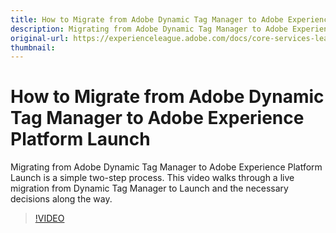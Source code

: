 ```yaml
---
title: How to Migrate from Adobe Dynamic Tag Manager to Adobe Experience Platform Launch
description: Migrating from Adobe Dynamic Tag Manager to Adobe Experience Platform Launch is a simple two-step process. This video walks through a live migration from Dynamic Tag Manager to Launch and the necessary decisions along the way.
original-url: https://experienceleague.adobe.com/docs/core-services-learn/tutorials/launch-web/migrate-from-dynamic-tag-manager-to-launch.html
thumbnail: 
---
```


# How to Migrate from Adobe Dynamic Tag Manager to Adobe Experience Platform Launch

Migrating from Adobe Dynamic Tag Manager to Adobe Experience Platform Launch is a simple two-step process. This video walks through a live migration from Dynamic Tag Manager to Launch and the necessary decisions along the way.

>[!VIDEO](https://video.tv.adobe.com/v/25861?quality=12&learn=on)